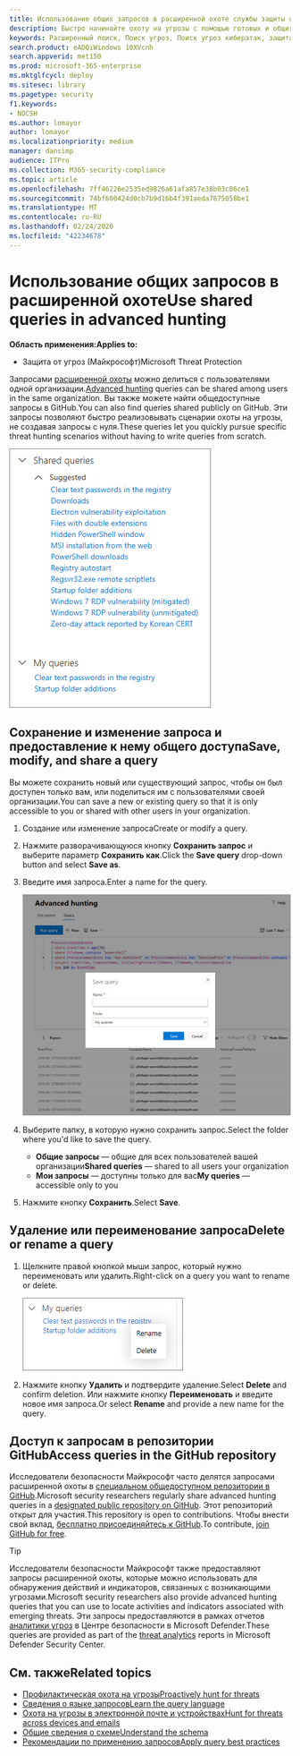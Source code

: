 ```yaml
---
title: Использование общих запросов в расширенной охоте службы защиты от угроз (Майкрософт)
description: Быстро начинайте охоту на угрозы с помощью готовых и общих запросов. Делитесь своими запросами с людьми или со своей организацией.
keywords: Расширенный поиск, Поиск угроз, Поиск угроз кибератак, защита от угроз Майкрософт, Microsoft 365, MTP, m365, поиск, запрос, телеметрии, пользовательские обнаружения, схема, Кусто, репозиторий GitHub, мои запросы, общие запросы
search.product: eADQiWindows 10XVcnh
search.appverid: met150
ms.prod: microsoft-365-enterprise
ms.mktglfcycl: deploy
ms.sitesec: library
ms.pagetype: security
f1.keywords:
- NOCSH
ms.author: lomayor
author: lomayor
ms.localizationpriority: medium
manager: dansimp
audience: ITPro
ms.collection: M365-security-compliance
ms.topic: article
ms.openlocfilehash: 7ff46226e2535ed9826a61afa857e38b03c06ce1
ms.sourcegitcommit: 74bf600424d0cb7b9d16b4f391aeda7875058be1
ms.translationtype: MT
ms.contentlocale: ru-RU
ms.lasthandoff: 02/24/2020
ms.locfileid: "42234678"
---
```

# <a name="use-shared-queries-in-advanced-hunting"></a><span data-ttu-id="2e7ea-105">Использование общих запросов в расширенной охоте</span><span class="sxs-lookup"><span data-stu-id="2e7ea-105">Use shared queries in advanced hunting</span></span>

<span data-ttu-id="2e7ea-106">**Область применения:**</span><span class="sxs-lookup"><span data-stu-id="2e7ea-106">**Applies to:**</span></span>
- <span data-ttu-id="2e7ea-107">Защита от угроз (Майкрософт)</span><span class="sxs-lookup"><span data-stu-id="2e7ea-107">Microsoft Threat Protection</span></span>



<span data-ttu-id="2e7ea-108">Запросами [расширенной охоты](advanced-hunting-overview.md) можно делиться с пользователями одной организации.</span><span class="sxs-lookup"><span data-stu-id="2e7ea-108">[Advanced hunting](advanced-hunting-overview.md) queries can be shared among users in the same organization.</span></span> <span data-ttu-id="2e7ea-109">Вы также можете найти общедоступные запросы в GitHub.</span><span class="sxs-lookup"><span data-stu-id="2e7ea-109">You can also find queries shared publicly on GitHub.</span></span> <span data-ttu-id="2e7ea-110">Эти запросы позволяют быстро реализовывать сценарии охоты на угрозы, не создавая запросы с нуля.</span><span class="sxs-lookup"><span data-stu-id="2e7ea-110">These queries let you quickly pursue specific threat hunting scenarios without having to write queries from scratch.</span></span>

![Изображение общих запросов](../../media/advanced-hunting-shared-queries.png)

## <a name="save-modify-and-share-a-query"></a><span data-ttu-id="2e7ea-112">Сохранение и изменение запроса и предоставление к нему общего доступа</span><span class="sxs-lookup"><span data-stu-id="2e7ea-112">Save, modify, and share a query</span></span>
<span data-ttu-id="2e7ea-113">Вы можете сохранить новый или существующий запрос, чтобы он был доступен только вам, или поделиться им с пользователями своей организации.</span><span class="sxs-lookup"><span data-stu-id="2e7ea-113">You can save a new or existing query so that it is only accessible to you or shared with other users in your organization.</span></span> 

1. <span data-ttu-id="2e7ea-114">Создание или изменение запроса</span><span class="sxs-lookup"><span data-stu-id="2e7ea-114">Create or modify a query.</span></span> 

2. <span data-ttu-id="2e7ea-115">Нажмите разворачивающуюся кнопку **Сохранить запрос** и выберите параметр **Сохранить как**.</span><span class="sxs-lookup"><span data-stu-id="2e7ea-115">Click the **Save query** drop-down button and select **Save as**.</span></span>
    
3. <span data-ttu-id="2e7ea-116">Введите имя запроса.</span><span class="sxs-lookup"><span data-stu-id="2e7ea-116">Enter a name for the query.</span></span> 

   ![Изображение сохранения запроса](../../media/advanced-hunting-save-query.png)

4. <span data-ttu-id="2e7ea-118">Выберите папку, в которую нужно сохранить запрос.</span><span class="sxs-lookup"><span data-stu-id="2e7ea-118">Select the folder where you'd like to save the query.</span></span>
    - <span data-ttu-id="2e7ea-119">**Общие запросы** — общие для всех пользователей вашей организации</span><span class="sxs-lookup"><span data-stu-id="2e7ea-119">**Shared queries** — shared to all users your organization</span></span>
    - <span data-ttu-id="2e7ea-120">**Мои запросы** — доступны только для вас</span><span class="sxs-lookup"><span data-stu-id="2e7ea-120">**My queries** — accessible only to you</span></span>
    
5. <span data-ttu-id="2e7ea-121">Нажмите кнопку **Сохранить**.</span><span class="sxs-lookup"><span data-stu-id="2e7ea-121">Select **Save**.</span></span> 

## <a name="delete-or-rename-a-query"></a><span data-ttu-id="2e7ea-122">Удаление или переименование запроса</span><span class="sxs-lookup"><span data-stu-id="2e7ea-122">Delete or rename a query</span></span>
1. <span data-ttu-id="2e7ea-123">Щелкните правой кнопкой мыши запрос, который нужно переименовать или удалить.</span><span class="sxs-lookup"><span data-stu-id="2e7ea-123">Right-click on a query you want to rename or delete.</span></span>

    ![Изображение удаления запроса](../../media/advanced_hunting_delete_rename.png)

2. <span data-ttu-id="2e7ea-125">Нажмите кнопку **Удалить** и подтвердите удаление.</span><span class="sxs-lookup"><span data-stu-id="2e7ea-125">Select **Delete** and confirm deletion.</span></span> <span data-ttu-id="2e7ea-126">Или нажмите кнопку **Переименовать** и введите новое имя запроса.</span><span class="sxs-lookup"><span data-stu-id="2e7ea-126">Or select **Rename** and provide a new name for the query.</span></span>

## <a name="access-queries-in-the-github-repository"></a><span data-ttu-id="2e7ea-127">Доступ к запросам в репозитории GitHub</span><span class="sxs-lookup"><span data-stu-id="2e7ea-127">Access queries in the GitHub repository</span></span>  
<span data-ttu-id="2e7ea-128">Исследователи безопасности Майкрософт часто делятся запросами расширенной охоты в [специальном общедоступном репозитории в GitHub](https://github.com/microsoft/MTP-AHQ).</span><span class="sxs-lookup"><span data-stu-id="2e7ea-128">Microsoft security researchers regularly share advanced hunting queries in a [designated public repository on GitHub](https://github.com/microsoft/MTP-AHQ).</span></span> <span data-ttu-id="2e7ea-129">Этот репозиторий открыт для участия.</span><span class="sxs-lookup"><span data-stu-id="2e7ea-129">This repository is open to contributions.</span></span> <span data-ttu-id="2e7ea-130">Чтобы внести свой вклад, [бесплатно присоединяйтесь к GitHub](https://github.com/).</span><span class="sxs-lookup"><span data-stu-id="2e7ea-130">To contribute, [join GitHub for free](https://github.com/).</span></span>

>[!tip]
><span data-ttu-id="2e7ea-131">Исследователи безопасности Майкрософт также предоставляют запросы расширенной охоты, которые можно использовать для обнаружения действий и индикаторов, связанных с возникающими угрозами.</span><span class="sxs-lookup"><span data-stu-id="2e7ea-131">Microsoft security researchers also provide advanced hunting queries that you can use to locate activities and indicators associated with emerging threats.</span></span> <span data-ttu-id="2e7ea-132">Эти запросы предоставляются в рамках отчетов [аналитики угроз](https://docs.microsoft.com/windows/security/threat-protection/microsoft-defender-atp/threat-analytics) в Центре безопасности в Microsoft Defender.</span><span class="sxs-lookup"><span data-stu-id="2e7ea-132">These queries are provided as part of the [threat analytics](https://docs.microsoft.com/windows/security/threat-protection/microsoft-defender-atp/threat-analytics) reports in Microsoft Defender Security Center.</span></span>

## <a name="related-topics"></a><span data-ttu-id="2e7ea-133">См. также</span><span class="sxs-lookup"><span data-stu-id="2e7ea-133">Related topics</span></span>
- [<span data-ttu-id="2e7ea-134">Профилактическая охота на угрозы</span><span class="sxs-lookup"><span data-stu-id="2e7ea-134">Proactively hunt for threats</span></span>](advanced-hunting-overview.md)
- [<span data-ttu-id="2e7ea-135">Сведения о языке запросов</span><span class="sxs-lookup"><span data-stu-id="2e7ea-135">Learn the query language</span></span>](advanced-hunting-query-language.md)
- [<span data-ttu-id="2e7ea-136">Охота на угрозы в электронной почте и устройствах</span><span class="sxs-lookup"><span data-stu-id="2e7ea-136">Hunt for threats across devices and emails</span></span>](advanced-hunting-query-emails-devices.md)
- [<span data-ttu-id="2e7ea-137">Общие сведения о схеме</span><span class="sxs-lookup"><span data-stu-id="2e7ea-137">Understand the schema</span></span>](advanced-hunting-schema-tables.md)
- [<span data-ttu-id="2e7ea-138">Рекомендации по применению запросов</span><span class="sxs-lookup"><span data-stu-id="2e7ea-138">Apply query best practices</span></span>](advanced-hunting-best-practices.md)
